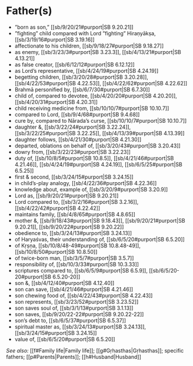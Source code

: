 # Father(s)

* ”born as son,” [[sb/9/20/21#purport|SB 9.20.21]]
* ”fighting” child compared with Lord ”fighting” Hiraṇyākṣa, [[sb/3/19/16#purport|SB 3.19.16]]
* affectionate to his children, [[sb/9/18/27#purport|SB 9.18.27]]
* as enemy, [[sb/3/23/3#purport|SB 3.23.3]], [[sb/4/13/21#purport|SB 4.13.21]]
* as false creator, [[sb/6/12/12#purport|SB 6.12.12]]
* as Lord’s representative, [[sb/4/24/19#purport|SB 4.24.19]]
* begetting children, [[sb/3/20/28#purport|SB 3.20.28]], [[sb/4/22/53#purport|SB 4.22.53]], [[sb/4/22/62#purport|SB 4.22.62]]
* Brahmā personified by, [[sb/6/7/30#purport|SB 6.7.30]]
* child of, compared to devotee, [[sb/4/20/20#purport|SB 4.20.20]], [[sb/4/20/31#purport|SB 4.20.31]]
* child receiving medicine from, [[sb/10/10/7#purport|SB 10.10.7]]
* compared to Lord, [[sb/9/4/68#purport|SB 9.4.68]]
* cure by, compared to Nārada’s curse, [[sb/10/10/7#purport|SB 10.10.7]]
* daughter &, [[sb/3/22/24#purport|SB 3.22.24]], [[sb/3/22/25#purport|SB 3.22.25]], [[sb/4/13/39#purport|SB 4.13.39]]
* daughter follows, [[sb/4/21/30#purport|SB 4.21.30]]
* departed, oblations on behalf of, [[sb/3/20/43#purport|SB 3.20.43]]
* dowry from, [[sb/3/22/23#purport|SB 3.22.23]]
* duty of, [[sb/10/8/5#purport|SB 10.8.5]], [[sb/4/21/46#purport|SB 4.21.46]], [[sb/4/24/19#purport|SB 4.24.19]], [[sb/6/5/25#purport|SB 6.5.25]]
* first & second, [[sb/3/24/15#purport|SB 3.24.15]]
* in child’s-play analogy, [[sb/4/22/36#purport|SB 4.22.36]]
* knowledge about, example of, [[sb/3/20/9#purport|SB 3.20.9]]
* Lord as, [[sb/9/20/21#purport|SB 9.20.21]]
* Lord compared to, [[sb/3/2/16#purport|SB 3.2.16]], [[sb/4/22/42#purport|SB 4.22.42]]
* maintains family, [[sb/4/8/65#purport|SB 4.8.65]]
* mother &, [[sb/9/18/43#purport|SB 9.18.43]], [[sb/9/20/21#purport|SB 9.20.21]], [[sb/9/20/22#purport|SB 9.20.22]]
* obedience to, [[sb/3/24/13#purport|SB 3.24.13]]
* of Haryaśvas, their understanding of, [[sb/6/5/20#purport|SB 6.5.20]]
* of Kṛṣṇa, [[sb/10/8/48-49#purport|SB 10.8.48-49]], [[sb/10/8/50#purport|SB 10.8.50]]
* of twice-born man, [[sb/3/5/7#purport|SB 3.5.7]]
* responsibility of, [[sb/10/3/33#purport|SB 10.3.33]]
* scriptures compared to, [[sb/6/5/9#purport|SB 6.5.9]], [[sb/6/5/20-20#purport|SB 6.5.20-20]]
* son &, [[sb/4/12/40#purport|SB 4.12.40]]
* son can save, [[sb/4/21/46#purport|SB 4.21.46]]
* son chewing food of, [[sb/4/22/43#purport|SB 4.22.43]]
* son represents, [[sb/3/23/52#purport|SB 3.23.52]]
* son saves soul of, [[sb/3/1/13#purport|SB 3.1.13]]
* son saves, [[sb/9/20/22-22#purport|SB 9.20.22-22]]
* son’s debt to, [[sb/6/5/37#purport|SB 6.5.37]]
* spiritual master as, [[sb/3/24/13#purport|SB 3.24.13]], [[sb/3/24/15#purport|SB 3.24.15]]
* value of, [[sb/6/5/20#purport|SB 6.5.20]]

*See also:* [[f#Family life|Family life]]; [[g#Gṛhasthas|Gṛhasthas]]; specific fathers; [[p#Parents|Parents]]; [[h#Husband|Husband]]
